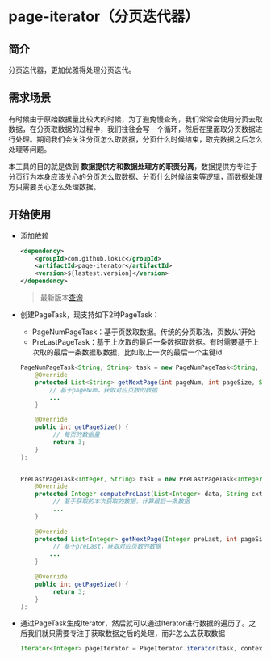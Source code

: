 # page-iterator（分页迭代器）

## 简介

分页迭代器，更加优雅得处理分页迭代。

## 需求场景

有时候由于原始数据量比较大的时候，为了避免慢查询，我们常常会使用分页去取数据，在分页取数据的过程中，我们往往会写一个循环，然后在里面取分页数据进行处理。期间我们会关注分页怎么取数据，分页什么时候结束，取完数据之后怎么处理等问题。

本工具的目的就是做到 **数据提供方和数据处理方的职责分离**，数据提供方专注于分页行为本身应该关心的分页怎么取数据、分页什么时候结束等逻辑，而数据处理方只需要关心怎么处理数据。

## 开始使用

- 添加依赖

  ```xml
  <dependency>
      <groupId>com.github.lokic</groupId>
      <artifactId>page-iterator</artifactId>
      <version>${lastest.version}</version>
  </dependency>
  ```
  > 最新版本[查询](https://search.maven.org/search?q=a:page-iterator)
- 创建PageTask，现支持如下2种PageTask：

  - PageNumPageTask：基于页数取数据。传统的分页取法，页数从1开始
  - PreLastPageTask：基于上次取的最后一条数据取数据。有时需要基于上次取的最后一条数据取数据，比如取上一次的最后一个主键id

  ```java
  PageNumPageTask<String, String> task = new PageNumPageTask<String, String>() {
      @Override
      protected List<String> getNextPage(int pageNum, int pageSize, String ctx) {
          // 基于pageNum，获取对应页数的数据
          ...
      }
  
      @Override
      public int getPageSize() {
           // 每页的数据量
           return 3;
      }
  };
  
  
  PreLastPageTask<Integer, String> task = new PreLastPageTask<Integer, String>() {
      @Override
      protected Integer computePreLast(List<Integer> data, String cxt) {
           // 基于获取的本次获取的数据，计算最后一条数据
           ... 
      }
      
      @Override
      protected List<Integer> getNextPage(Integer preLast, int pageSize, String ctx) {
           // 基于preLast，获取对应页数的数据
          ...
      }
      
      @Override
      public int getPageSize() {
           return 3;
      }
  };
  ```

- 通过PageTask生成Iterator，然后就可以通过Iterator进行数据的遍历了。之后我们就只需要专注于获取数据之后的处理，而非怎么去获取数据

  ```java
  Iterator<Integer> pageIterator = PageIterator.iterator(task, context);
  ```







